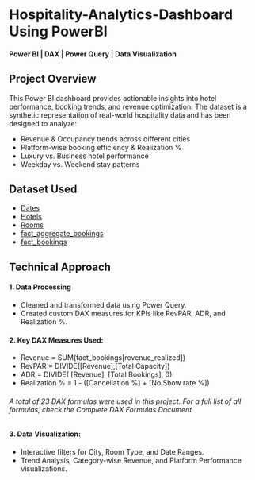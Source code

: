 # Hospitality-Analytics-Dashboard Using PowerBI
#### Power BI | DAX | Power Query | Data Visualization

## Project Overview
This Power BI dashboard provides actionable insights into hotel performance, booking trends, and revenue optimization. The dataset is a synthetic representation of real-world hospitality data and has been designed to analyze:
-  Revenue & Occupancy trends across different cities
-  Platform-wise booking efficiency & Realization %
-  Luxury vs. Business hotel performance
-  Weekday vs. Weekend stay patterns
## Dataset Used
- <a href="https://github.com/akhilanm123/-Hospitality-Analytics-Dashboard/blob/main/dim_date.csv">Dates</a>
- <a href="https://github.com/akhilanm123/-Hospitality-Analytics-Dashboard/blob/main/dim_hotels.csv">Hotels</a>
- <a href="https://github.com/akhilanm123/-Hospitality-Analytics-Dashboard/blob/main/dim_rooms.csv">Rooms</a>
- <a href="https://github.com/akhilanm123/-Hospitality-Analytics-Dashboard/blob/main/fact_aggregated_bookings.csv">fact_aggregate_bookings</a>
- <a href="https://github.com/akhilanm123/-Hospitality-Analytics-Dashboard/blob/main/fact_bookings.csv">fact_bookings</a>
## Technical Approach
#### 1. Data Processing
- Cleaned and transformed data using Power Query.
- Created custom DAX measures for KPIs like RevPAR, ADR, and Realization %.
#### 2. Key DAX Measures Used:
- Revenue = SUM(fact_bookings[revenue_realized])
- RevPAR = DIVIDE([Revenue],[Total Capacity])
- ADR = DIVIDE( [Revenue], [Total Bookings], 0)
- Realization % = 1 - ([Cancellation %] + [No Show rate %])
###### A total of 23  DAX formulas were used in this project. For a full list of all formulas, check the Complete DAX Formulas Document 
#### 3.  Data Visualization:
- Interactive filters for City, Room Type, and Date Ranges.
- Trend Analysis, Category-wise Revenue, and Platform Performance visualizations.
